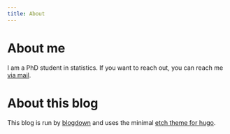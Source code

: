 ```yaml
---
title: About 
---
```


# About me

I am a PhD student in statistics.
If you want to reach out, you can reach me [via mail](mailto:stefan.heyder@protonmail.com).

# About this blog

This blog is run by [blogdown](https://bookdown.org/yihui/blogdown/) and uses the minimal [etch theme for hugo](https://github.com/LukasJoswiak/etch).

